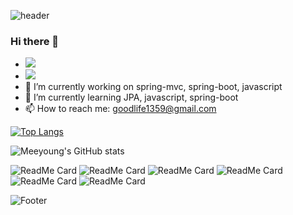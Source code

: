 ![header](https://capsule-render.vercel.app/api?type=wave&color=auto&height=300&section=header&text=MeeYoungChoi&fontSize=90)
### Hi there 👋

<!--
**meeyoungchoi/meeyoungchoi** is a ✨ _special_ ✨ repository because its `README.md` (this file) appears on your GitHub profile.

Here are some ideas to get you started:-->
- <a href="https://github.com/meeyoungchoi"><img src="https://hits.seeyoufarm.com/api/count/incr/badge.svg?url=https%3A%2F%2Fgithub.com%2Fseondal&count_bg=%23000000&title_bg=%23000000&icon=github.svg&icon_color=%23E7E7E7&title=GitHub&edge_flat=false)"/></a>
- <a href="https://devlog.oopy.io/" target="_blank"><img src="https://img.shields.io/badge/Notion-000000?style=flat-square&logo=notion&logoColor=white"/></a>
- 🔭 I’m currently working on spring-mvc, spring-boot, javascript
- 🌱 I’m currently learning JPA, javascript, spring-boot
- 📫 How to reach me: goodlife1359@gmail.com

[![Top Langs](https://github-readme-stats.vercel.app/api/top-langs/?username=meeyoungchoi&layout=compact)](https://github.com/meeyoungchoi/github-readme-stats)

![Meeyoung's GitHub stats](https://github-readme-stats.vercel.app/api?username=meeyoungchoi&show_icons=true&theme=radical)

![ReadMe Card](https://github-readme-stats.vercel.app/api/pin/?username=meeyoungchoi&repo=TIL)
![ReadMe Card](https://github-readme-stats.vercel.app/api/pin/?username=meeyoungchoi&repo=javascript_game)
![ReadMe Card](https://github-readme-stats.vercel.app/api/pin/?username=meeyoungchoi&repo=servlet)
![ReadMe Card](https://github-readme-stats.vercel.app/api/pin/?username=meeyoungchoi&repo=study_java_repository)
![ReadMe Card](https://github-readme-stats.vercel.app/api/pin/?username=meeyoungchoi&repo=devlog_blog_project)
![ReadMe Card](https://github-readme-stats.vercel.app/api/pin/?username=meeyoungchoi&repo=spring_bookmall_project)

![Footer](https://capsule-render.vercel.app/api?type=waving&color=auto&height=200&section=footer)
